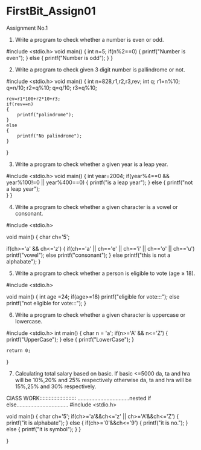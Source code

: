 # FirstBit_Assign01
Assignment No.1
1. Write a program to check whether a number is even or odd.

#include <stdio.h>
void  main() 
{
    int n=5;
    if(n%2==0)
    {
        printf("Number is even");
    }
    else
    {
        printf("Number is odd");
    }
}

2. Write a program to check given 3 digit number is pallindrome or not.

#include <stdio.h>
void  main() 
{
    int n=828,r1,r2,r3,rev;
    int q;
    r1=n%10;
    q=n/10;
    r2=q%10;
    q=q/10;
    r3=q%10;
    
    rev=r1*100+r2*10+r3;
    if(rev==n)
    {
        printf("palindrome");
    }
    else
    {
        printf("No palindrome");
    }
}

3. Write a program to check whether a given year is a leap year.

#include <stdio.h>
void main() {
int year=2004;
if(year%4==0 && year%100!=0 || year%400==0)
{
   printf("is a leap year");
}
else
{
   printf("not a leap year");   
}
}

4. Write a program to check whether a given character is a vowel or consonant.

#include <stdio.h>

void main() {
char ch='5';

if(ch>='a' && ch<='z')
{
    if(ch=='a' || ch=='e' || ch=='i' || ch=='o' || ch=='u')
    printf("vowel");
    else
    printf("consonant");
}
else
printf("this is not a alphabate");
}

5. Write a program to check whether a person is eligible to vote (age ≥ 18).

#include <stdio.h>

void main() {
int age =24;
if(age>=18)
printf("eligible for vote:::");
else
printf("not eligible for vote:::");
}

6. Write a program to check whether a given character is uppercase or lowercase.

#include <stdio.h>
int main()
{
	char n = 'a';
	if(n>='A' && n<='Z')
	{
		printf("UpperCase");
	}
	else
	{
		printf("LowerCase");
	}
	
	return 0;
}

7. Calculating total salary based on basic. If basic <=5000 da, ta and hra will be
10%,20% and 25% respectively otherwise da, ta and hra will be 15%,25% and 30%
respectively.







ClASS WORK::::::::::::::::::::::::
..................................nested if else..................................
#include <stdio.h>

void main()
{
    char ch='5';
    if(ch>='a'&&ch<='z' || ch>='A'&&ch<='Z')
    {
        printf("it is alphabate");
    }
    else
    {
        if(ch>='0'&&ch<='9')
        {
            printf("it is no.");
        }
        else
        {
            printf("it is symbol");
        }
    }
    
}
